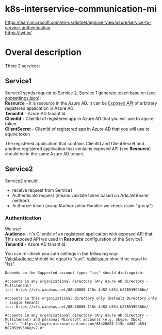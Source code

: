# k8s-interservice-communication-mi

https://learn.microsoft.com/en-us/dotnet/api/overview/azure/service-to-service-authentication  
https://jwt.io/

# Overal description
There 2 services: 
## Service1 
Service1 sends request to Service 2. Service 1 generate token base on (see [appsettings.json](https://github.com/bastyuchenko/k8s-interservice-communication-mi/blob/main/Service1/appsettings.json)):  
__Resource__ - it is resource in the Azure AD. It can be [Exposed API]() of arbitrary registered application in Azure AD.  
__TenantId__ - Azure AD tanant Id.  
__ClientId__ - ClientId of registered app in Azure AD that you will use to aquire token  
__ClientSecret__ - ClientId of registered app in Azure AD that you will use to aquire token  

The registered application that contains ClientId and ClientSecret and another registered application that contains exposed API (see __Resource__) should be in the same Azure AD tenant.

## Service2
Service2 should:  
* receive request from Service1
* Authenticate request (means validate token based on AddJwtBearer method)
* Authorize token (using IAuthorizationHandler we check claim "group")

### Authentication
We use:  
__Audience__ - it's ClientId of an registered application with exposed API that. This exposed API we used in __Resource__ configuration of the Service1.  
__TenantId__ - Azure AD tanant Id.  

You can re-check you auth settings in the following way:  
[ValidAudience](https://github.com/bastyuchenko/k8s-interservice-communication-mi/blob/f1767386c3ae896132902214c0dfb63970c35de8/Service2/Program.cs#L21) should be equal to "aud".
[ValidIssuer](https://github.com/bastyuchenko/k8s-interservice-communication-mi/blob/f1767386c3ae896132902214c0dfb63970c35de8/Service2/Program.cs#L22)  should be equal to "iss".

```
Depends on the Supported account types "iss" should distinguish:  

Accounts in any organizational directory (Any Azure AD directory - Multitenant)  
iss: https://sts.windows.net/88b28885-115e-4d82-b554-b8785399306e/  

Accounts in this organizational directory only (Default Directory only - Single tenant)  
iss: https://sts.windows.net/88b28885-115e-4d82-b554-b8785399306e/  

Accounts in any organizational directory (Any Azure AD directory - Multitenant) and personal Microsoft accounts (e.g. Skype, Xbox)  
"iss": "https://login.microsoftonline.com/88b28885-115e-4d82-b554-b8785399306e/v2.0"
```


